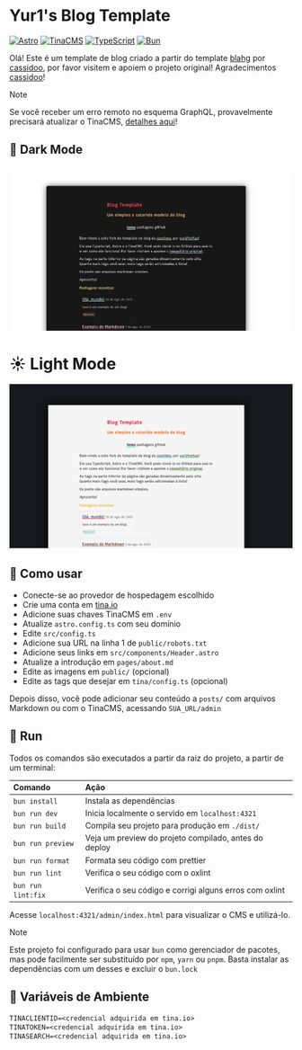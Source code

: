 <!-- Credits  -->

[ORIGINAL_REPOSITORY]: https://github.com/cassidoo/blahg
[CASSIDOO_GITHUB]: https://github.com/cassidoo

<!-- Badges: https://github.com/Ileriayo/markdown-badges -->

[BUN_BADGE]: https://img.shields.io/badge/Bun-%23000000.svg?style=for-the-badge&logo=bun&logoColor=white
[TYPESCRIPT_BADGE]: https://img.shields.io/badge/typescript-%23007ACC.svg?style=for-the-badge&logo=typescript&logoColor=white
[ASTRO_BADGE]: https://img.shields.io/badge/astro-%232C2052.svg?style=for-the-badge&logo=astro&logoColor=white
[TINACMS_BADGE]: https://img.shields.io/badge/TinaCMS-FB542B?style=for-the-badge&logo=ollama&logoColor=white

<!-- Official websites of the technologies used -->

[ASTRO_SITE]: https://astro.build/
[TINACMS_SITE]: https://tina.io/
[TYPESCRIPT_SITE]: https://www.typescriptlang.org/
[BUN_SITE]: https://bun.sh/

# Yur1's Blog Template

[![Astro][ASTRO_BADGE]][ASTRO_SITE]
[![TinaCMS][TINACMS_BADGE]][TINACMS_SITE]
[![TypeScript][TYPESCRIPT_BADGE]][TYPESCRIPT_SITE]
[![Bun][BUN_BADGE]][BUN_SITE]

Olá! Este é um template de blog criado a partir do template [blahg][ORIGINAL_REPOSITORY] por [cassidoo][CASSIDOO_GITHUB], por favor visitem e apoiem o projeto original! Agradecimentos [cassidoo][CASSIDOO_GITHUB]!

> [!NOTE]
> Se você receber um erro remoto no esquema GraphQL, provavelmente precisará atualizar o TinaCMS, [detalhes aqui](https://tina.io/docs/introduction/faq#how-do-i-resolve-the-local-graphql-schema-doesnt-match-the-remote-graphql-schema-errors)!

## 🌙 Dark Mode

![cover](demo/dark.png)

# ☀️ Light Mode

![cover](demo/light.png)

## 🤔 Como usar

- Conecte-se ao provedor de hospedagem escolhido
- Crie uma conta em [tina.io](https://tina.io/)
- Adicione suas chaves TinaCMS em `.env`
- Atualize `astro.config.ts` com seu domínio
- Edite `src/config.ts`
- Adicione sua URL na linha 1 de `public/robots.txt`
- Adicione seus links em `src/components/Header.astro`
- Atualize a introdução em `pages/about.md`
- Edite as imagens em `public/` (opcional)
- Edite as tags que desejar em `tina/config.ts` (opcional)

Depois disso, você pode adicionar seu conteúdo a `posts/` com arquivos Markdown ou com o TinaCMS, acessando `SUA_URL/admin`

## 🚀 Run

Todos os comandos são executados a partir da raiz do projeto, a partir de um terminal:

| Comando            | Ação                                                    |
| :----------------- | :------------------------------------------------------ |
| `bun install`      | Instala as dependências                                 |
| `bun run dev`      | Inicia localmente o servido em `localhost:4321`         |
| `bun run build`    | Compila seu projeto para produção em `./dist/`          |
| `bun run preview`  | Veja um preview do projeto compilado, antes do deploy   |
| `bun run format`   | Formata seu código com prettier                         |
| `bun run lint`     | Verifica o seu código com o oxlint                      |
| `bun run lint:fix` | Verifica o seu código e corrigi alguns erros com oxlint |

Acesse `localhost:4321/admin/index.html` para visualizar o CMS e utilizá-lo.

> [!NOTE]
> Este projeto foi configurado para usar `bun` como gerenciador de pacotes, mas pode facilmente ser substituído por `npm`, `yarn` ou `pnpm`. Basta instalar as dependências com um desses e excluir o `bun.lock`

## 🌱 Variáveis de Ambiente

```
TINACLIENTID=<credencial adquirida em tina.io>
TINATOKEN=<credencial adquirida em tina.io>
TINASEARCH=<credencial adquirida em tina.io>
```
